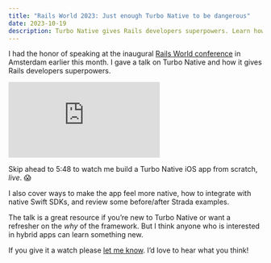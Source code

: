 ```yaml
---
title: "Rails World 2023: Just enough Turbo Native to be dangerous"
date: 2023-10-19
description: Turbo Native gives Rails developers superpowers. Learn how in the recording of my Rails World talk in Amsterdam.
---
```


I had the honor of speaking at the inaugural [Rails World conference](https://rubyonrails.org/world) in Amsterdam earlier this month. I gave a talk on Turbo Native and how it gives Rails developers superpowers.

<iframe src="https://www.youtube.com/embed/hAq05KSra2g?si=qtmjETyLtXDJKCzh" class="w-full aspect-video rounded" title="YouTube video player" frameborder="0" allowfullscreen></iframe>

Skip ahead to 5:48 to watch me build a Turbo Native iOS app from scratch, _live_. 😱

I also cover ways to make the app feel more native, how to integrate with native Swift SDKs, and review some before/after Strada examples.

The talk is a great resource if you’re new to Turbo Native or want a refresher on the _why_ of the framework. But I think anyone who is interested in hybrid apps can learn something new.

If you give it a watch please [let me know](mailto:joe@masilotti.com). I’d love to hear what you think!
